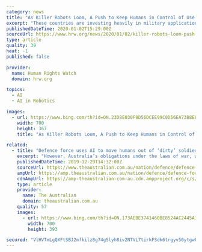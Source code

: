 ```yaml
---
category: news
title: "As Killer Robots Loom, A Push to Keep Humans in Control of Use of Force"
excerpt: "These countries are investing heavily in military applications of artificial intelligence (AI) with the goal of gaining a technological advantage ... They call efforts to regulate killer robots “premature” and reject concerns that such weapons will threaten the right to life and principles of human dignity, or that they would fail to ..."
publishedDateTime: 2020-01-02T15:29:00Z
sourceUrl: https://www.hrw.org/news/2020/01/02/killer-robots-loom-push-keep-humans-control-use-force
type: article
quality: 39
heat: -1
published: false

provider:
  name: Human Rights Watch
  domain: hrw.org

topics:
  - AI
  - AI in Robotics

images:
  - url: https://www.bing.com/th?id=ON.23D8E030F8D56DCEE99C0D56EA73B8E8
    width: 700
    height: 367
    title: "As Killer Robots Loom, A Push to Keep Humans in Control of Use of Force"

related:
  - title: "Defence force uses AI to move humans out of ‘dirty’ soldiering"
    excerpt: "However, Australia’s obligations under the laws of war, which require a person to be accountable for lethal acts, meant there needed to be a “human in the loop” at all times maintaining ultimate control of AI-enabled systems, Brigadier Langford said. He told The Australian the army was responding to surging technological change under an ..."
    publishedDateTime: 2019-12-29T14:32:00Z
    sourceUrl: https://www.theaustralian.com.au/nation/defence/defence-force-uses-ai-to-move-humans-out-of-dirty-soldiering/news-story/3179a4395bf264fa7c7add74034795b5
    ampUrl: https://amp.theaustralian.com.au/nation/defence/defence-force-uses-ai-to-move-humans-out-of-dirty-soldiering/news-story/3179a4395bf264fa7c7add74034795b5
    cdnAmpUrl: https://amp-theaustralian-com-au.cdn.ampproject.org/c/s/amp.theaustralian.com.au/nation/defence/defence-force-uses-ai-to-move-humans-out-of-dirty-soldiering/news-story/3179a4395bf264fa7c7add74034795b5
    type: article
    provider:
      name: The Australian
      domain: theaustralian.com.au
    quality: 57
    images:
      - url: https://www.bing.com/th?id=ON.173AEBE3741460BE8524AC2445A33436
        width: 700
        height: 393

secured: "VlHVTmLgQXFtSBJ2mfkilz8g74gSlyh8iv2NTVL7tirkFSdk6trgyv50ytgwF7Uy4R1PBvSeetzYyAmo4RFJ/vXNlvN/A353/0E45zd6kMTCwcytaMBNIqXJULfaZ4E4ki28wCDyu+TV2zf9SU+WiW4wEKFLt3HSkxTF+NH5nQwhSsL5567ixZ6kHjkOZQvMthiKrs+m8Hg7zcd8DhuxmvkXaNomGtCN03XK+1InYFhMxJFQq13SBCRFMD3gBUNnsG6D6OWzorQctDi7WKSctw==;9YQ78cKfunUsEcwuLWwdHg=="
---
```


